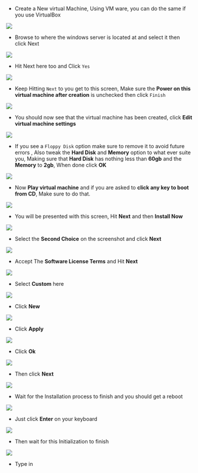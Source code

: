 - Create a New virtual Machine, Using VM ware, you can do the same if you use VirtualBox

![](https://i.imgur.com/GDbz3XZ.png)

- Browse to where the windows server is located at and select it then click Next

![](https://i.imgur.com/YWNblFb.png)

- Hit Next here too and Click `Yes`

![](https://i.imgur.com/KjtchDk.png)

- Keep Hitting `Next` to you get to this screen, Make sure the **Power on this virtual machine after creation** is unchecked then click `Finish`

![](https://i.imgur.com/rjYcjUM.png)

- You should now see that the virtual machine has been created, click **Edit virtual machine settings** 

![](https://i.imgur.com/WxxHvoa.png)

- If you see a `Floppy Disk` option make sure to remove it to avoid future errors , Also tweak the **Hard Disk** and **Memory** option to what ever suite you, Making sure that **Hard Disk** has nothing less than **60gb** and the **Memory** to **2gb**, When done click **OK**

![](https://i.imgur.com/T2LWFhM.png)

- Now **Play virtual machine** and if you are asked to **click any key to boot from CD**, Make sure to do that.

![](https://i.imgur.com/fvljrcn.png)

- You will be presented with this screen, Hit **Next** and then **Install Now**

![](https://i.imgur.com/gdRNkYo.png)

- Select the **Second Choice** on the screenshot and click **Next**

![](https://i.imgur.com/YhlFuNL.png)

- Accept The **Software License Terms** and Hit **Next** 

![](https://i.imgur.com/TnqSOYV.png)

- Select **Custom** here

![](https://i.imgur.com/atutfrA.png)

-  Click **New**

![](https://i.imgur.com/kpXAqF4.png)

- Click **Apply**

![](https://i.imgur.com/0H7tD6T.png)

- Click **Ok**

![](https://i.imgur.com/HfTPFU1.png)

- Then click **Next**

![](https://i.imgur.com/Gihgtz7.png)

- Wait for the Installation process to finish and you should get a reboot

![](https://i.imgur.com/O5mvzy3.png)

- Just click **Enter** on your keyboard

![](https://i.imgur.com/SQ0NHs1.png)

- Then wait for this Initialization to finish

![](https://i.imgur.com/d373quO.png)

- Type in 